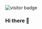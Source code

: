 ![visitor badge](https://visitor-badge.laobi.icu/badge?page_id=sankg05.sankg05&left_color=pink&right_color=purple) 

### Hi there 👋

<!--
**sankg05/sankg05** is a ✨ _special_ ✨ repository because its `README.md` (this file) appears on your GitHub profile.

Here are some ideas to get you started:

- 🔭 I’m currently working on ...
- 🌱 I’m currently learning ...
- 👯 I’m looking to collaborate on ...
- 🤔 I’m looking for help with ...
- 💬 Ask me about ...
- 📫 How to reach me: ...
- 😄 Pronouns: ...
- ⚡ Fun fact: ...
-->
